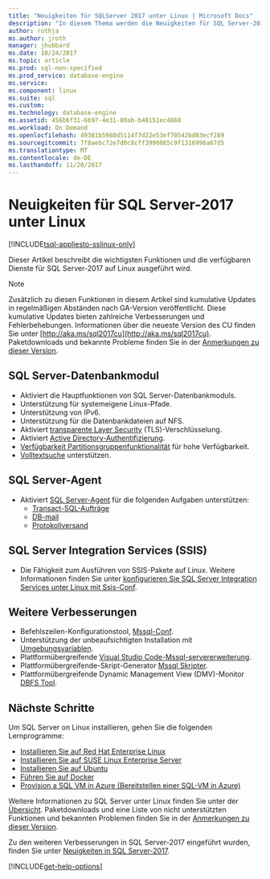 ```yaml
---
title: "Neuigkeiten für SQLServer 2017 unter Linux | Microsoft Docs"
description: "In diesem Thema werden die Neuigkeiten für SQL Server-2017 unter Linux hervorgehoben."
author: rothja
ms.author: jroth
manager: jhubbard
ms.date: 10/24/2017
ms.topic: article
ms.prod: sql-non-specified
ms.prod_service: database-engine
ms.service: 
ms.component: linux
ms.suite: sql
ms.custom: 
ms.technology: database-engine
ms.assetid: 456b6f31-6b97-4e31-80ab-b40151ec4868
ms.workload: On Demand
ms.openlocfilehash: 49381b5980d5114f7d22e53ef70542bd03ecf289
ms.sourcegitcommit: 7f8aebc72e7d0c8cff3990865c9f1316996a67d5
ms.translationtype: MT
ms.contentlocale: de-DE
ms.lasthandoff: 11/20/2017
---
```

# <a name="whats-new-for-sql-server-2017-on-linux"></a>Neuigkeiten für SQL Server-2017 unter Linux

[!INCLUDE[tsql-appliesto-sslinux-only](../includes/tsql-appliesto-sslinux-only.md)]

Dieser Artikel beschreibt die wichtigsten Funktionen und die verfügbaren Dienste für SQL Server-2017 auf Linux ausgeführt wird.

> [!NOTE]
> Zusätzlich zu diesen Funktionen in diesem Artikel sind kumulative Updates in regelmäßigen Abständen nach GA-Version veröffentlicht. Diese kumulative Updates bieten zahlreiche Verbesserungen und Fehlerbehebungen. Informationen über die neueste Version des CU finden Sie unter [http://aka.ms/sql2017cu](http://aka.ms/sql2017cu). Paketdownloads und bekannte Probleme finden Sie in der [Anmerkungen zu dieser Version](sql-server-linux-release-notes.md).

## <a name="sql-server-database-engine"></a>SQL Server-Datenbankmodul

- Aktiviert die Hauptfunktionen von SQL Server-Datenbankmoduls.
- Unterstützung für systemeigene Linux-Pfade.
- Unterstützung von IPv6.
- Unterstützung für die Datenbankdateien auf NFS.
- Aktiviert [transparente Layer Security](sql-server-linux-encrypted-connections.md) (TLS)-Verschlüsselung.
- Aktiviert [Active Directory-Authentifizierung](sql-server-linux-active-directory-authentication.md).
- [Verfügbarkeit Partitionsgruppenfunktionalität](sql-server-linux-availability-group-overview.md) für hohe Verfügbarkeit.
- [Volltextsuche](sql-server-linux-setup-full-text-search.md) unterstützen.

## <a name="sql-server-agent"></a>SQL Server-Agent

- Aktiviert [SQL Server-Agent](sql-server-linux-setup-sql-agent.md) für die folgenden Aufgaben unterstützen:
  - [Transact-SQL-Aufträge](sql-server-linux-run-sql-server-agent-job.md)
  - [DB-mail](sql-server-linux-db-mail-sql-agent.md)
  - [Protokollversand](sql-server-linux-use-log-shipping.md)

## <a name="sql-server-integration-services-ssis"></a>SQL Server Integration Services (SSIS)

- Die Fähigkeit zum Ausführen von SSIS-Pakete auf Linux. Weitere Informationen finden Sie unter [konfigurieren Sie SQL Server Integration Services unter Linux mit Ssis-Conf](sql-server-linux-configure-ssis.md).

## <a name="other-improvements"></a>Weitere Verbesserungen

- Befehlszeilen-Konfigurationstool, [Mssql-Conf](sql-server-linux-configure-mssql-conf.md).
- Unterstützung der unbeaufsichtigten Installation mit [Umgebungsvariablen](sql-server-linux-configure-environment-variables.md).
- Plattformübergreifende [Visual Studio Code-Mssql-servererweiterung](sql-server-linux-develop-use-vscode.md).
- Plattformübergreifende-Skript-Generator [Mssql Skripter](https://github.com/Microsoft/sql-xplat-cli/blob/dev/doc/usage_guide.md).
- Plattformübergreifende Dynamic Management View (DMV)-Monitor [DBFS Tool](https://github.com/Microsoft/dbfs).

## <a name="next-steps"></a>Nächste Schritte

Um SQL Server on Linux installieren, gehen Sie die folgenden Lernprogramme:

- [Installieren Sie auf Red Hat Enterprise Linux](quickstart-install-connect-red-hat.md)
- [Installieren Sie auf SUSE Linux Enterprise Server](quickstart-install-connect-suse.md)
- [Installieren Sie auf Ubuntu](quickstart-install-connect-ubuntu.md)
- [Führen Sie auf Docker](quickstart-install-connect-docker.md)
- [Provision a SQL VM in Azure (Bereitstellen einer SQL-VM in Azure)](/azure/virtual-machines/linux/sql/provision-sql-server-linux-virtual-machine?toc=%2fsql%2flinux%2ftoc.json)

Weitere Informationen zu SQL Server unter Linux finden Sie unter der [Übersicht](sql-server-linux-overview.md). Paketdownloads und eine Liste von nicht unterstützten Funktionen und bekannten Problemen finden Sie in der [Anmerkungen zu dieser Version](sql-server-linux-release-notes.md).

Zu den weiteren Verbesserungen in SQL Server-2017 eingeführt wurden, finden Sie unter [Neuigkeiten in SQL Server-2017](../sql-server/what-s-new-in-sql-server-2017.md).

[!INCLUDE[get-help-options](../includes/paragraph-content/get-help-options.md)]
